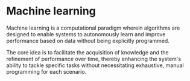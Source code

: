 # Machine learning 

Machine learning is a computational paradigm wherein algorithms are designed to enable systems to autonomously learn and improve performance based on data without being explicitly programmed. 

The core idea is to facilitate the acquisition of knowledge and the refinement of performance over time, thereby enhancing the system's ability to tackle specific tasks without necessitating exhaustive, manual programming for each scenario. 
